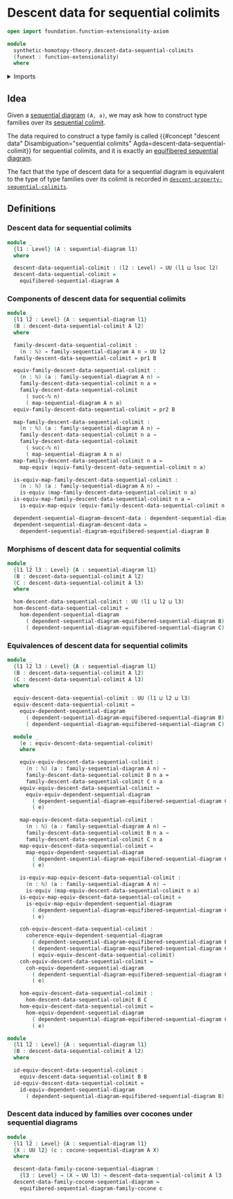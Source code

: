 # Descent data for sequential colimits

```agda
open import foundation.function-extensionality-axiom

module
  synthetic-homotopy-theory.descent-data-sequential-colimits
  (funext : function-extensionality)
  where
```

<details><summary>Imports</summary>

```agda
open import elementary-number-theory.natural-numbers

open import foundation.dependent-pair-types
open import foundation.equivalences funext
open import foundation.universe-levels

open import synthetic-homotopy-theory.cocones-under-sequential-diagrams funext
open import synthetic-homotopy-theory.dependent-sequential-diagrams funext
open import synthetic-homotopy-theory.equifibered-sequential-diagrams funext
open import synthetic-homotopy-theory.equivalences-dependent-sequential-diagrams funext
open import synthetic-homotopy-theory.morphisms-dependent-sequential-diagrams funext
open import synthetic-homotopy-theory.sequential-diagrams funext
```

</details>

## Idea

Given a [sequential diagram](synthetic-homotopy-theory.sequential-diagrams.md)
`(A, a)`, we may ask how to construct type families over its
[sequential colimit](synthetic-homotopy-theory.universal-property-sequential-colimits.md).

The data required to construct a type family is called
{{#concept "descent data" Disambiguation="sequential colimits" Agda=descent-data-sequential-colimit}}
for sequential colimits, and it is exactly an
[equifibered sequential diagram](synthetic-homotopy-theory.equifibered-sequential-diagrams.md).

The fact that the type of descent data for a sequential diagram is equivalent to
the type of type families over its colimit is recorded in
[`descent-property-sequential-colimits`](synthetic-homotopy-theory.descent-property-sequential-colimits.md).

## Definitions

### Descent data for sequential colimits

```agda
module _
  {l1 : Level} (A : sequential-diagram l1)
  where

  descent-data-sequential-colimit : (l2 : Level) → UU (l1 ⊔ lsuc l2)
  descent-data-sequential-colimit =
    equifibered-sequential-diagram A
```

### Components of descent data for sequential colimits

```agda
module _
  {l1 l2 : Level} {A : sequential-diagram l1}
  (B : descent-data-sequential-colimit A l2)
  where

  family-descent-data-sequential-colimit :
    (n : ℕ) → family-sequential-diagram A n → UU l2
  family-descent-data-sequential-colimit = pr1 B

  equiv-family-descent-data-sequential-colimit :
    (n : ℕ) (a : family-sequential-diagram A n) →
    family-descent-data-sequential-colimit n a ≃
    family-descent-data-sequential-colimit
      ( succ-ℕ n)
      ( map-sequential-diagram A n a)
  equiv-family-descent-data-sequential-colimit = pr2 B

  map-family-descent-data-sequential-colimit :
    (n : ℕ) (a : family-sequential-diagram A n) →
    family-descent-data-sequential-colimit n a →
    family-descent-data-sequential-colimit
      ( succ-ℕ n)
      ( map-sequential-diagram A n a)
  map-family-descent-data-sequential-colimit n a =
    map-equiv (equiv-family-descent-data-sequential-colimit n a)

  is-equiv-map-family-descent-data-sequential-colimit :
    (n : ℕ) (a : family-sequential-diagram A n) →
    is-equiv (map-family-descent-data-sequential-colimit n a)
  is-equiv-map-family-descent-data-sequential-colimit n a =
    is-equiv-map-equiv (equiv-family-descent-data-sequential-colimit n a)

  dependent-sequential-diagram-descent-data : dependent-sequential-diagram A l2
  dependent-sequential-diagram-descent-data =
    dependent-sequential-diagram-equifibered-sequential-diagram B
```

### Morphisms of descent data for sequential colimits

```agda
module _
  {l1 l2 l3 : Level} {A : sequential-diagram l1}
  (B : descent-data-sequential-colimit A l2)
  (C : descent-data-sequential-colimit A l3)
  where

  hom-descent-data-sequential-colimit : UU (l1 ⊔ l2 ⊔ l3)
  hom-descent-data-sequential-colimit =
    hom-dependent-sequential-diagram
      ( dependent-sequential-diagram-equifibered-sequential-diagram B)
      ( dependent-sequential-diagram-equifibered-sequential-diagram C)
```

### Equivalences of descent data for sequential colimits

```agda
module _
  {l1 l2 l3 : Level} {A : sequential-diagram l1}
  (B : descent-data-sequential-colimit A l2)
  (C : descent-data-sequential-colimit A l3)
  where

  equiv-descent-data-sequential-colimit : UU (l1 ⊔ l2 ⊔ l3)
  equiv-descent-data-sequential-colimit =
    equiv-dependent-sequential-diagram
      ( dependent-sequential-diagram-equifibered-sequential-diagram B)
      ( dependent-sequential-diagram-equifibered-sequential-diagram C)

  module _
    (e : equiv-descent-data-sequential-colimit)
    where

    equiv-equiv-descent-data-sequential-colimit :
      (n : ℕ) (a : family-sequential-diagram A n) →
      family-descent-data-sequential-colimit B n a ≃
      family-descent-data-sequential-colimit C n a
    equiv-equiv-descent-data-sequential-colimit =
      equiv-equiv-dependent-sequential-diagram
        ( dependent-sequential-diagram-equifibered-sequential-diagram C)
        ( e)

    map-equiv-descent-data-sequential-colimit :
      (n : ℕ) (a : family-sequential-diagram A n) →
      family-descent-data-sequential-colimit B n a →
      family-descent-data-sequential-colimit C n a
    map-equiv-descent-data-sequential-colimit =
      map-equiv-dependent-sequential-diagram
        ( dependent-sequential-diagram-equifibered-sequential-diagram C)
        ( e)

    is-equiv-map-equiv-descent-data-sequential-colimit :
      (n : ℕ) (a : family-sequential-diagram A n) →
      is-equiv (map-equiv-descent-data-sequential-colimit n a)
    is-equiv-map-equiv-descent-data-sequential-colimit =
      is-equiv-map-equiv-dependent-sequential-diagram
        ( dependent-sequential-diagram-equifibered-sequential-diagram C)
        ( e)

    coh-equiv-descent-data-sequential-colimit :
      coherence-equiv-dependent-sequential-diagram
        ( dependent-sequential-diagram-equifibered-sequential-diagram B)
        ( dependent-sequential-diagram-equifibered-sequential-diagram C)
        ( equiv-equiv-descent-data-sequential-colimit)
    coh-equiv-descent-data-sequential-colimit =
      coh-equiv-dependent-sequential-diagram
        ( dependent-sequential-diagram-equifibered-sequential-diagram C)
        ( e)

    hom-equiv-descent-data-sequential-colimit :
      hom-descent-data-sequential-colimit B C
    hom-equiv-descent-data-sequential-colimit =
      hom-equiv-dependent-sequential-diagram
        ( dependent-sequential-diagram-equifibered-sequential-diagram C)
        ( e)

module _
  {l1 l2 : Level} {A : sequential-diagram l1}
  (B : descent-data-sequential-colimit A l2)
  where

  id-equiv-descent-data-sequential-colimit :
    equiv-descent-data-sequential-colimit B B
  id-equiv-descent-data-sequential-colimit =
    id-equiv-dependent-sequential-diagram
      ( dependent-sequential-diagram-equifibered-sequential-diagram B)
```

### Descent data induced by families over cocones under sequential diagrams

```agda
module _
  {l1 l2 : Level} {A : sequential-diagram l1}
  {X : UU l2} (c : cocone-sequential-diagram A X)
  where

  descent-data-family-cocone-sequential-diagram :
    {l3 : Level} → (X → UU l3) → descent-data-sequential-colimit A l3
  descent-data-family-cocone-sequential-diagram =
    equifibered-sequential-diagram-family-cocone c
```
